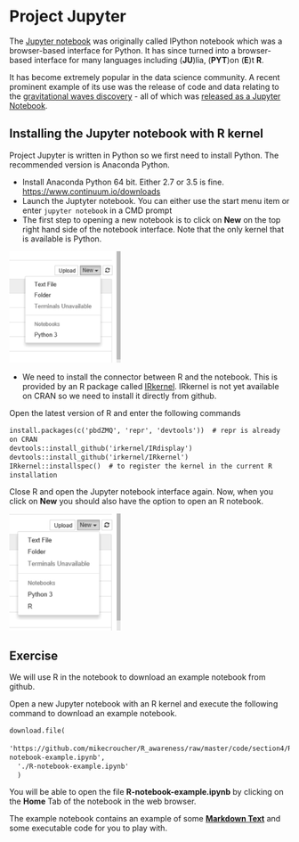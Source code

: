 # Project Jupyter

The [Jupyter notebook](http://jupyter.org/) was originally called IPython notebook which was a browser-based interface for Python. It has since turned into a browser-based interface for many languages including (**JU**)lia, (**PYT**)on (**E**)t **R**.

It has become extremely popular in the data science community. A recent prominent example of its use was the release of code and data relating to the [gravitational waves discovery](https://www.theguardian.com/science/2016/feb/11/gravitational-waves-discovery-hailed-as-breakthrough-of-the-century) - all of which was [released as a Jupyter Notebook](https://losc.ligo.org/s/events/GW150914/GW150914_tutorial.html).

## Installing the Jupyter notebook with R kernel

Project Jupyter is written in Python so we first need to install Python. The recommended version is Anaconda Python.

* Install Anaconda Python 64 bit. Either 2.7 or 3.5 is fine. https://www.continuum.io/downloads
* Launch the Juptyter notebook. You can either use the start menu item or enter `jupyter notebook` in a CMD prompt
* The first step to opening a new notebook is to click on **New** on the top right hand side of the notebook interface. Note that the only kernel that is available is Python.

<img src="./images/python_notebook.png" width="200x">

* We need to install the connector between R and the notebook. This is provided by an R package called [IRkernel](https://github.com/IRkernel/IRkernel). IRkernel is not yet available on CRAN so we need to install it directly from github.

Open the latest version of R and enter the following commands

    install.packages(c('pbdZMQ', 'repr', 'devtools'))  # repr is already on CRAN
    devtools::install_github('irkernel/IRdisplay')
    devtools::install_github('irkernel/IRkernel')
    IRkernel::installspec()  # to register the kernel in the current R installation

Close R and open the Jupyter notebook interface again. Now, when you click on **New** you should also have the option to open an R notebook.

<img src="./images/r_notebook.png" width="200x">

## Exercise

We will use R in the notebook to download an example notebook from github.

Open a new Jupyter notebook with an R kernel and execute the following command to download an example notebook.

    download.file(
      'https://github.com/mikecroucher/R_awareness/raw/master/code/section4/R-notebook-example.ipynb',
      './R-notebook-example.ipynb'
      )

You will be able to open the file **R-notebook-example.ipynb** by clicking on the **Home** Tab of the notebook in the web browser.

The example notebook contains an example of some [**Markdown Text**](http://jupyter-notebook.readthedocs.io/en/latest/examples/Notebook/Working%20With%20Markdown%20Cells.html) and some executable code for you to play with.
